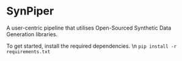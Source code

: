 ﻿# SynPiper
A user-centric pipeline that utilises Open-Sourced Synthetic Data Generation libraries.

To get started, install the required dependencies. \n
```pip install -r requirements.txt```
